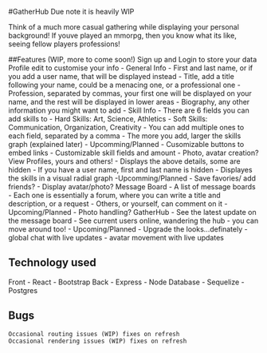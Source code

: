 #GatherHub
Due note it is heavily WIP

Think of a much more casual gathering while displaying your personal background!
If youve played an mmorpg, then you know what its like, seeing fellow players professions!

##Features (WIP, more to come soon!)
Sign up and Login to store your data
Profile edit to customise your info
    - General Info
        - First and last name, or if you add a user name, that will be displayed instead
        - Title, add a title following your name, could be a menacing one, or a professional one
        - Profession, separated by commas, your first one will be displayed on your name, and the rest will be displayed in lower areas
        - Biography, any other information you might want to add
    - Skill Info
        - There are 6 fields you can add skills to
        - Hard Skills: Art, Science, Athletics
        - Soft Skills: Communication, Organization, Creativity
        - You can add multiple ones to each field, separated by a comma
        - The more you add, larger the skills graph (explained later)
    - Upcomming/Planned
        - Cusomizable buttons to embed links
        - Customizable skill fields and amount
        - Photo, avatar creation?
View Profiles, yours and others!
    - Displays the above details, some are hidden
        - If you have a user name, first and last name is hidden
    - Displayes the skills in a visual radial graph
    -Upcomming/Planned
        - Save favories/ add friends?
        - Display avatar/photo?
Message Board
    - A list of message boards
        - Each one is essentially a forum, where you can write a title and description, or a request
        - Others, or yourself, can comment on it
    - Upcoming/Planned
        - Photo handling?
GatherHub
    - See the latest update on the message board
    - See current users online, wandering the hub
    - you can move around too!
    - Upcoming/Planned
        - Upgrade the looks...definately
        - global chat with live updates
        - avatar movement with live updates

## Technology used
Front
    - React
    - Bootstrap
Back
    - Express
    - Node
Database
    - Sequelize
    - Postgres

## Bugs
    Occasional routing issues (WIP) fixes on refresh
    Occasional rendering issues (WIP) fixes on refresh